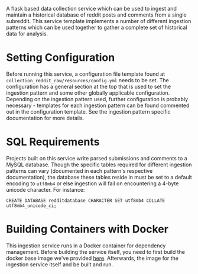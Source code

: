 A flask based data collection service which can be used to ingest and maintain a historical database of reddit posts and comments from a single subreddit. This service template implements a number of different ingestion patterns which can be used together to gather a complete set of historical data for analysis.

# Setting Configuration

Before running this service, a configuration file template found at `collection_reddit_raw/resources/config.yml` needs to be set. The configuration has a general section at the top that is used to set the ingestion pattern and some other globally applicable configuration. Depending on the ingestion pattern used, further configuration is probably necessary - templates for each ingestion pattern can be found commented out in the configuration template. See the ingestion pattern specific documentation for more details.

# SQL Requirements

Projects built on this service write parsed submissions and comments to a MySQL database. Though the specific tables required for different ingestion patterns can vary (documented in each pattern's respective documentation), the database these tables reside in must be set to a default encoding to `utf8mb4` or else ingestion will fail on encountering a 4-byte unicode character. For instance:

```
CREATE DATABASE redditdatabase CHARACTER SET utf8mb4 COLLATE utf8mb4_unicode_ci;
```

# Building Containers with Docker

This ingestion service runs in a Docker container for dependency management. Before building the service itself, you need to first build the docker base image we've provided [here](https://github.com/project-earth/baseimage). Afterwards, the image for the ingestion service itself and be built and run.
